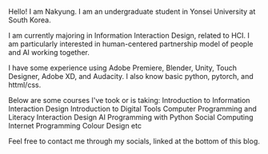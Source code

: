 Hello! I am Nakyung. I am an undergraduate student in Yonsei University at South Korea.

I am currently majoring in Information Interaction Design, related to HCI. 
I am particularly interested in human-centered partnership model of people and AI working together.

I have some experience using Adobe Premiere, Blender, Unity, Touch Designer, Adobe XD, and Audacity.
I also know basic python, pytorch, and httml/css.

Below are some courses I've took or is taking:
  Introduction to Information Interaction Design
  Introduction to Digital Tools
  Computer Programming and Literacy
  Interaction Design
  AI Programming with Python
  Social Computing
  Internet Programming
  Colour Design
  etc

Feel free to contact me through my socials, linked at the bottom of this blog.
